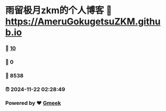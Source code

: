 # 雨留极月zkm的个人博客 :link: https://AmeruGokugetsuZKM.github.io 
### :page_facing_up: [10](https://AmeruGokugetsuZKM.github.io/tag.html) 
### :speech_balloon: 0 
### :hibiscus: 8538 
### :alarm_clock: 2024-11-22 02:28:49 
### Powered by :heart: [Gmeek](https://github.com/Meekdai/Gmeek)
